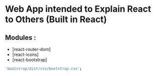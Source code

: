 # Web App intended to Explain React to Others (Built in React)

## Modules :
- [react-router-dom]
- [react-icons]
- [react-bootstrap]
```sh
'bootstrap/dist/css/bootstrap.css';
``` 
